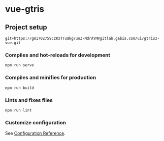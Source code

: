 # vue-gtris

## Project setup
```
git+https://gm1702759:zKzTTuQkg7unZ-NdrAYM@gitlab.gabia.com/ui/gtris3-vue.git
```

### Compiles and hot-reloads for development
```
npm run serve
```

### Compiles and minifies for production
```
npm run build
```

### Lints and fixes files
```
npm run lint
```

### Customize configuration
See [Configuration Reference](https://cli.vuejs.org/config/).
